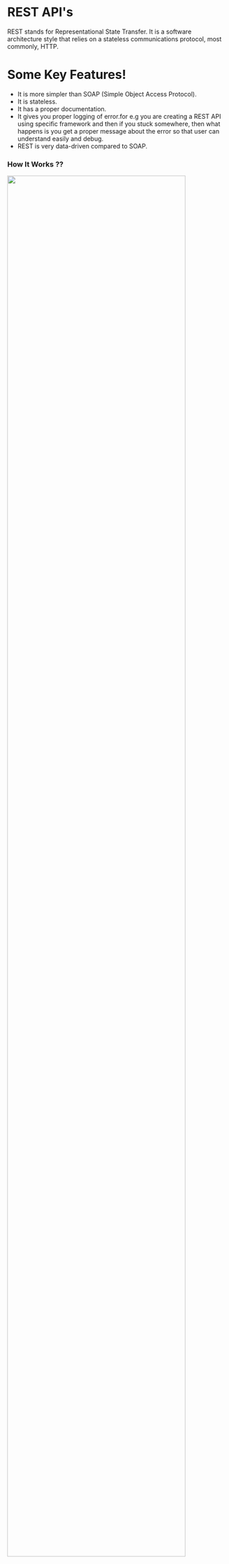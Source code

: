 # REST API's

REST stands for Representational State Transfer. It is a software architecture style that relies on a stateless communications protocol, most commonly, HTTP.

# Some Key Features!

  - It is more simpler than SOAP (Simple Object Access Protocol).
  - It is stateless.
  - It has a proper documentation.
  - It gives you proper logging of error.for e.g you are creating a REST API using specific framework and then if you stuck somewhere, then what happens is you get a proper message about the error so that user can understand easily and debug.
  - REST is very data-driven compared to SOAP.

### How It Works ??
<img src="https://user-images.githubusercontent.com/47572837/86048670-87754580-ba6e-11ea-9282-d284029b7bab.jpg" width="90%"></img> 

### REST API Flowchart Diagram ??
<img src="https://user-images.githubusercontent.com/47572837/86048666-85ab8200-ba6e-11ea-9727-e6d0384db0ca.png" width="90%"></img> 
